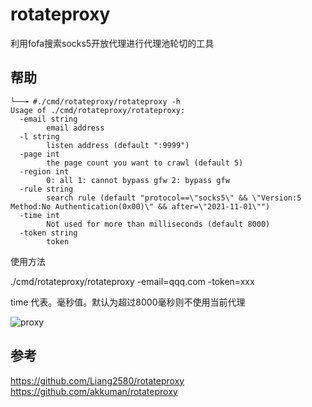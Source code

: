 # rotateproxy

利用fofa搜索socks5开放代理进行代理池轮切的工具

## 帮助

```shell
└──╼ #./cmd/rotateproxy/rotateproxy -h
Usage of ./cmd/rotateproxy/rotateproxy:
  -email string
    	email address
  -l string
    	listen address (default ":9999")
  -page int
    	the page count you want to crawl (default 5)
  -region int
    	0: all 1: cannot bypass gfw 2: bypass gfw
  -rule string
    	search rule (default "protocol==\"socks5\" && \"Version:5 Method:No Authentication(0x00)\" && after=\"2021-11-01\"")
  -time int
    	Not used for more than milliseconds (default 8000)
  -token string
    	token

```


使用方法

./cmd/rotateproxy/rotateproxy  -email=qqq.com  -token=xxx 

time 代表。毫秒值。默认为超过8000毫秒则不使用当前代理

![proxy](https://user-images.githubusercontent.com/27684409/142030959-588afe68-3a1a-4734-86e4-7ec347e18e21.png)




## 参考

https://github.com/Liang2580/rotateproxy
https://github.com/akkuman/rotateproxy